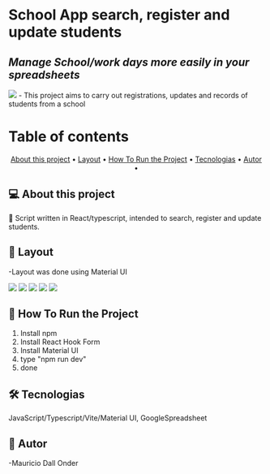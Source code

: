 # School App search, register and update students
## _Manage School/work days more easily in your spreadsheets_

<img src="https://img.shields.io/badge/build-passing-brightgreen"/>
- This project aims to carry out registrations, updates and records of students from a school
<br> 


Table of contents
=================
<p align="center">
 <a href="#-about-this-project">About this project</a> •
 <a href="#-layout">Layout</a> • 
 <a href="#-how-to-run-the-project">How To Run the Project</a> • 
 <a href="#-tecnologias">Tecnologias</a> • 
 <a href="#-autor">Autor</a> • 
</p>


## 💻 About this project
🚀 Script written in React/typescript, intended to search, register and update students.

## 🎨 Layout
-Layout was done using Material UI

<img src="https://firebasestorage.googleapis.com/v0/b/app-santa-corona.appspot.com/o/Captura%20de%20Tela%202023-03-15%20a%CC%80s%2019.14.21.png?alt=media&token=d7bdb5db-4572-4706-ae46-89d650c09cd1" />

<img src="https://firebasestorage.googleapis.com/v0/b/app-santa-corona.appspot.com/o/Captura%20de%20Tela%202023-03-15%20a%CC%80s%2019.14.50.png?alt=media&token=5e6c3c05-e0eb-42b3-852c-b4d325b9c5c4" />

<img src="https://firebasestorage.googleapis.com/v0/b/app-santa-corona.appspot.com/o/Captura%20de%20Tela%202023-03-15%20a%CC%80s%2019.15.04.png?alt=media&token=689f727d-8201-42e3-8607-50aa2926991a" />

<img src="https://firebasestorage.googleapis.com/v0/b/app-santa-corona.appspot.com/o/Captura%20de%20Tela%202023-03-15%20a%CC%80s%2019.15.22.png?alt=media&token=5ac05fb3-9194-4f9b-a340-f504d9f23d95"/>

<img src="https://firebasestorage.googleapis.com/v0/b/app-santa-corona.appspot.com/o/Captura%20de%20Tela%202023-03-15%20a%CC%80s%2019.15.31.png?alt=media&token=e60134d8-57d7-44da-9747-788d2086cfb1" />

## 🚀 How To Run the Project

1. Install npm
2. Install React Hook Form 
3. Install Material UI
4. type "npm run dev"
5. done


## 🛠 Tecnologias
JavaScript/Typescript/Vite/Material UI, GoogleSpreadsheet

## 🦸 Autor
-Mauricio Dall Onder
